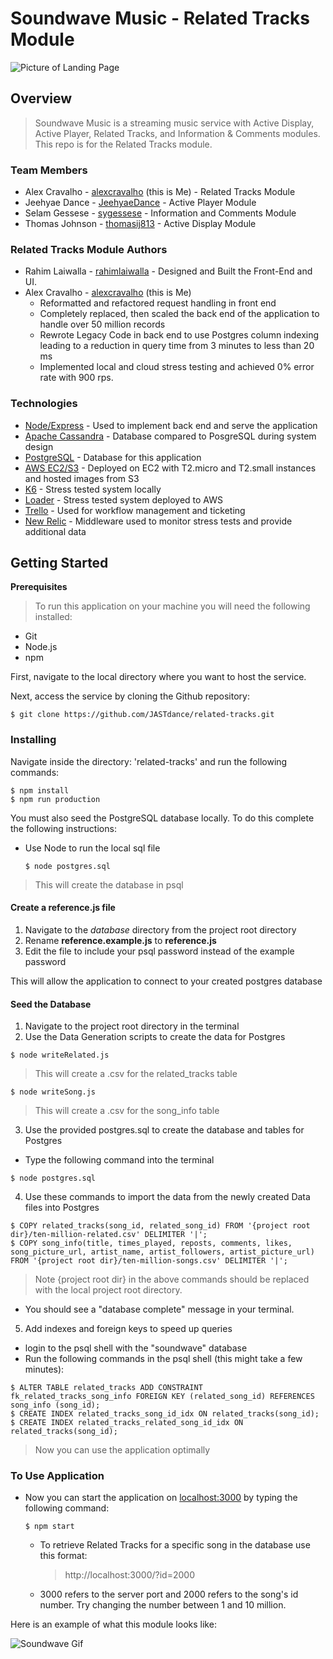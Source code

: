 # Soundwave Music - Related Tracks Module

![Picture of Landing Page](https://sdc-alex-images.s3-us-west-2.amazonaws.com/SoundwaveLanding.webp)

## Overview

> Soundwave Music is a streaming music service with Active Display, Active Player, Related Tracks, and Information & Comments modules.
This repo is for the Related Tracks module.

### Team Members

* Alex Cravalho - [alexcravalho](https://github.com/alexcravalho) (this is Me) - Related Tracks Module
* Jeehyae Dance - [JeehyaeDance](https://github.com/JeehyaeDance) - Active Player Module
* Selam Gessese - [sygessese](https://github.com/sygessese) - Information and Comments Module
* Thomas Johnson - [thomasij813](https://github.com/thomasij813) - Active Display Module

### Related Tracks Module Authors

* Rahim Laiwalla - [rahimlaiwalla](https://github.com/rahimlaiwalla) - Designed and Built the Front-End and UI.
* Alex Cravalho - [alexcravalho](https://github.com/alexcravalho) (this is Me)
  * Reformatted and refactored request handling in front end
  * Completely replaced, then scaled the back end of the application to handle over 50 million records
  * Rewrote Legacy Code in back end to use Postgres column indexing leading to a reduction in query time from 3 minutes to less than 20 ms
  * Implemented local and cloud stress testing and achieved 0% error rate with 900 rps.

### Technologies

* [Node/Express](https://expressjs.com/) - Used to implement back end and serve the application
* [Apache Cassandra](https://cassandra.apache.org/) - Database compared to PosgreSQL during system design
* [PostgreSQL](https://www.postgresql.org/) - Database for this application
* [AWS EC2/](https://aws.amazon.com/ec2/)[S3](https://aws.amazon.com/s3/) - Deployed on EC2 with T2.micro and T2.small instances and hosted images from S3
* [K6](https://k6.io/) - Stress tested system locally
* [Loader](https://loader.io/) - Stress tested system deployed to AWS
* [Trello](https://trello.com/) - Used for workflow management and ticketing
* [New Relic](https://newrelic.com/) - Middleware used to monitor stress tests and provide additional data

## Getting Started

**Prerequisites**
> To run this application on your machine you will need the following installed:
* Git
* Node.js
* npm

First, navigate to the local directory where you want to host the service.

Next, access the service by cloning the Github repository:

```$bg-gray-dark
$ git clone https://github.com/JASTdance/related-tracks.git
```

### Installing

Navigate inside the directory: 'related-tracks' and run the following commands:

```
$ npm install
$ npm run production
```
You must also seed the PostgreSQL database locally. To do this complete the following instructions:

* Use Node to run the local sql file
  ```
  $ node postgres.sql
  ```
> This will create the database in psql

#### Create a reference.js file

1. Navigate to the *database* directory from the project root directory
2. Rename **reference.example.js** to **reference.js**
3. Edit the file to include your psql password instead of the example password

This will allow the application to connect to your created postgres database

#### Seed the Database
1. Navigate to the project root directory in the terminal
2. Use the Data Generation scripts to create the data for Postgres
  ```
  $ node writeRelated.js
  ```
  > This will create a .csv for the related_tracks table
  ```
  $ node writeSong.js
  ```
  > This will create a .csv for the song_info table

3. Use the provided postgres.sql to create the database and tables for Postgres
  * Type the following command into the terminal
  ```
  $ node postgres.sql
  ```
4. Use these commands to import the data from the newly created Data files into Postgres
  ```
  $ COPY related_tracks(song_id, related_song_id) FROM '{project root dir}/ten-million-related.csv' DELIMITER '|';
  $ COPY song_info(title, times_played, reposts, comments, likes, song_picture_url, artist_name, artist_followers, artist_picture_url) FROM '{project root dir}/ten-million-songs.csv' DELIMITER '|';
  ```
  > Note {project root dir} in the above commands should be replaced with the local project root directory.
  * You should see a "database complete" message in your terminal.

5. Add indexes and foreign keys to speed up queries

  * login to the psql shell with the "soundwave" database
  * Run the following commands in the psql shell (this might take a few minutes):
  ```
  $ ALTER TABLE related_tracks ADD CONSTRAINT fk_related_tracks_song_info FOREIGN KEY (related_song_id) REFERENCES song_info (song_id);
  $ CREATE INDEX related_tracks_song_id_idx ON related_tracks(song_id);
  $ CREATE INDEX related_tracks_related_song_id_idx ON related_tracks(song_id);
  ```
> Now you can use the application optimally

### To Use Application
* Now you can start the application on [localhost:3000](http://localhost:3000/?id=1) by typing the following command:
  ```
  $ npm start
  ```
  * To retrieve Related Tracks for a specific song in the database use this format:
    > http://localhost:3000/?id=2000
  * 3000 refers to the server port and 2000 refers to the song's id number. Try changing the number between 1 and 10 million.

Here is an example of what this module looks like:

![Soundwave Gif](https://alexcravalho-portfolio.s3-us-west-2.amazonaws.com/Soundwavedemo.gif)

